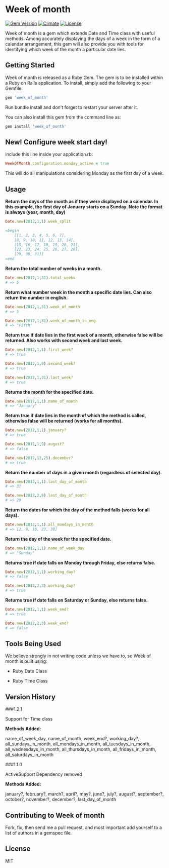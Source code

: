 # Week of month

[![Gem Version](https://badge.fury.io/rb/week_of_month.svg)][gem]
[![Climate](https://codeclimate.com/github/sachin87/week-of-month.png)][climate]
[![License](http://img.shields.io/license/MIT.png?color=green)][license]

[gem]: http://badge.fury.io/rb/week_of_month
[climate]: https://codeclimate.com/github/sachin87/week-of-month
[license]: http://opensource.org/licenses/MIT

Week of month is a gem which extends Date and Time class with useful methods. Among accurately displaying the days of a week in the form of a calendar arrangement, this gem will also provide you with tools for identifying which week of the month a particular date lies.

## Getting Started

Week of month is released as a Ruby Gem. The gem is to be installed within a Ruby
on Rails application. To install, simply add the following to your Gemfile:

```ruby
gem 'week_of_month'
```

Run bundle install and don't forget to restart your server after it.

You can also install this gem from the command line as:

```ruby
gem install 'week_of_month'
```
## New! Configure week start day!

include this line inside your application.rb:

```ruby
WeekOfMonth.configuration.monday_active = true
```
This will do all manipulations considering Monday as the first day of a week.
## Usage

**Return the days of the month as if they were displayed on a calendar. In this example, the first day of January starts on a Sunday. Note the format is always (year, month, day)**

```ruby
Date.new(2012,1,1).week_split

=begin
    [[1, 2, 3, 4, 5, 6, 7],
    [8, 9, 10, 11, 12, 13, 14],
    [15, 16, 17, 18, 19, 20, 21],
    [22, 23, 24, 25, 26, 27, 28],
    [29, 30, 31]]
=end
```
**Return the total number of weeks in a month.**

```ruby
Date.new(2012,1,31).total_weeks
# => 5
```

**Return what number week in the month a specific date lies. Can also return the number in english.**

```ruby
Date.new(2012,1,31).week_of_month
# => 5

Date.new(2012,1,31).week_of_month_in_eng
# => "Fifth"
```

**Return true if date lies in the first week of a month, otherwise false will be returned. Also works with second week and last week.**

```ruby
Date.new(2012,1,1).first_week?
# => true

Date.new(2012,1,9).second_week?
# => true

Date.new(2012,1,31).last_week?
# => true
```

**Returns the month for the specified date.**

```ruby
Date.new(2012,1,1).name_of_month
# => "January"
```

**Return true if date lies in the month of which the method is called, otherwise false will be returned (works for all months).**

```ruby
Date.new(2012,1,1).january?
# => true

Date.new(2012,1,9).august?
# => false

Date.new(2012,12,25).december?
# => true
```

**Return the number of days in a given month (regardless of selected day).**

```ruby
Date.new(2012,1,1).last_day_of_month
# => 31

Date.new(2012,2,9).last_day_of_month
# => 29
```

**Return the dates for which the day of the method falls (works for all days).**

```ruby
Date.new(2012,1,1).all_mondays_in_month
# => [2, 9, 16, 23, 30]
```

**Return the day of the week for the specified date.**

```ruby
Date.new(2012,1,1).name_of_week_day
# => "Sunday"
```

**Returns true if date falls on Monday through Friday, else returns false.**

```ruby
Date.new(2012,1,1).working_day?
# => false

Date.new(2012,2,3).working_day?
# => true
```

**Returns true if date falls on Saturday or Sunday, else returns false.**

```ruby
Date.new(2012,1,1).week_end?
# => true

Date.new(2012,2,3).week_end?
# => false
```





## Tools Being Used

We believe strongly in not writing code unless we have to, so Week of month is built using:

* Ruby Date Class

* Ruby Time Class

## Version History

###1.2.1

Support for Time class

**Methods Added:**

name_of_week_day, name_of_month, week_end?, working_day?,
all_sundays_in_month, all_mondays_in_month, all_tuesdays_in_month,
all_wednesdays_in_month, all_thursdays_in_month, all_fridays_in_month,
all_saturdays_in_month

###1.1.0

ActiveSupport Dependency removed

**Methods Added:**

january?, february?, march?, april?, may?, june?, july?,
august?, september?, october?, november?, december?, last_day_of_month

## Contributing to Week of month

Fork, fix, then send me a pull request,
and most important add yourself to a list of authors in a gemspec file.

## License

MIT
